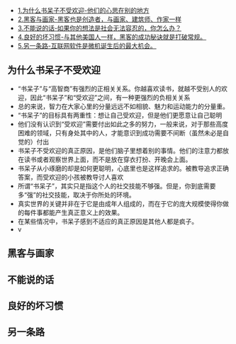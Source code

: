 - [1.为什么书呆子不受欢迎-他们的心思在别的地方](#1)
- [2.黑客与画家-黑客也是创造者，与画家、建筑师、作家一样](#2)
- [3.不能说的话-如果你的想法是社会无法容忍的，你怎么办？](#3)
- [4.良好的坏习惯-与其他美国人一样，黑客的成功秘诀就是打破常规。](#4)
- [5.另一条路-互联网软件是微机诞生后的最大机会。](#5)


## <a id="1">为什么书呆子不受欢迎</a>
* “书呆子”与“高智商”有强烈的正相关关系。你越喜欢读书，就越不受别人的欢迎，因此“书呆子”和“受欢迎”之间，有一种更强烈的负相关关系
* 总的来说，智力在大家心里的分量远远不如相貌、魅力和运动能力的分量重。
* “书呆子”的目标具有两重性：想让自己受欢迎，但是他们更愿意让自己聪明
* 他们没有认识到“受欢迎”需要付出如此之多的努力，一般来说，对于那些高度困难的领域，只有身处其中的人，才能意识到成功需要不间断（虽然未必是自觉的）付出
* 书呆子不受欢迎的真正原因，是他们脑子里想着别的事情。他们的注意力都放在读书或者观察世界上面，而不是放在穿衣打扮、开晚会上面。
* 书呆子从小琢磨的却是如何更聪明，心底里也是这样追求的。被教导追求正确答案，而受欢迎的小孩被教导讨人喜欢
* 所谓“书呆子”，其实只是指这个人的社交技能不够强。但是，你到底需要多“强”的社交技能，取决于你所处的环境。
* 真实世界的关键并非在于它是由成年人组成的，而在于它的庞大规模使得你做的每件事都能产生真正意义上的效果。
* 在某些情况中，书呆子感到不适应的真正原因是其他人都是疯子。
* v
## <a id="2">黑客与画家</a>
## <a id="3">不能说的话</a>
## <a id="4">良好的坏习惯</a>
## <a id="5">另一条路</a>

